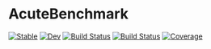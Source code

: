 # AcuteBenchmark

[![Stable](https://img.shields.io/badge/docs-stable-blue.svg)](https://aminya.github.io/AcuteBenchmark.jl/stable)
[![Dev](https://img.shields.io/badge/docs-dev-blue.svg)](https://aminya.github.io/AcuteBenchmark.jl/dev)
[![Build Status](https://travis-ci.com/aminya/AcuteBenchmark.jl.svg?branch=master)](https://travis-ci.com/aminya/AcuteBenchmark.jl)
[![Build Status](https://ci.appveyor.com/api/projects/status/github/aminya/AcuteBenchmark.jl?svg=true)](https://ci.appveyor.com/project/aminya/AcuteBenchmark-jl)
[![Coverage](https://codecov.io/gh//.jl/branch/master/graph/badge.svg)](https://codecov.io/gh//.jl)
